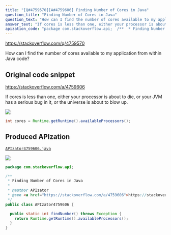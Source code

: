 ```yaml
---
title: "[Q#4759570][A#4759606] Finding Number of Cores in Java"
question_title: "Finding Number of Cores in Java"
question_text: "How can I find the number of cores available to my application from within Java code?"
answer_text: "If cores is less than one, either your processor is about to die, or your JVM has a serious bug in it, or the universe is about to blow up."
apization_code: "package com.stackoverflow.api;  /**  * Finding Number of Cores in Java  *  * @author APIzator  * @see <a href=\"https://stackoverflow.com/a/4759606\">https://stackoverflow.com/a/4759606</a>  */ public class APIzator4759606 {    public static int findNumber() throws Exception {     return Runtime.getRuntime().availableProcessors();   } }"
---
```


https://stackoverflow.com/q/4759570

How can I find the number of cores available to my application from within Java code?



## Original code snippet

https://stackoverflow.com/a/4759606

If cores is less than one, either your processor is about to die, or your JVM has a serious bug in it, or the universe is about to blow up.

<div class="code-logo"><img src="/stackoverflow.png" /></div>

```java
int cores = Runtime.getRuntime().availableProcessors();
```

## Produced APIzation

[`APIzator4759606.java`](https://github.com/pasqualesalza/apization/raw/main/data/search/APIzator4759606.java)

<div class="code-logo"><img src="/apizator.png" /></div>

```java
package com.stackoverflow.api;

/**
 * Finding Number of Cores in Java
 *
 * @author APIzator
 * @see <a href="https://stackoverflow.com/a/4759606">https://stackoverflow.com/a/4759606</a>
 */
public class APIzator4759606 {

  public static int findNumber() throws Exception {
    return Runtime.getRuntime().availableProcessors();
  }
}

```